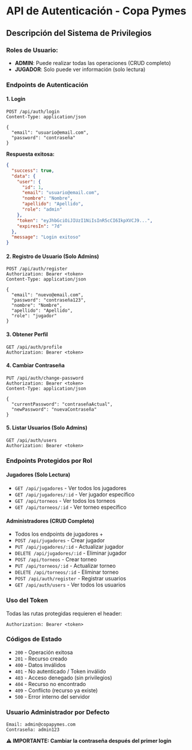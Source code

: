 # API de Autenticación - Copa Pymes

## Descripción del Sistema de Privilegios

### Roles de Usuario:
- **ADMIN**: Puede realizar todas las operaciones (CRUD completo)
- **JUGADOR**: Solo puede ver información (solo lectura)

### Endpoints de Autenticación

#### 1. Login
```
POST /api/auth/login
Content-Type: application/json

{
  "email": "usuario@email.com",
  "password": "contraseña"
}
```

**Respuesta exitosa:**
```json
{
  "success": true,
  "data": {
    "user": {
      "id": 1,
      "email": "usuario@email.com",
      "nombre": "Nombre",
      "apellido": "Apellido",
      "role": "admin"
    },
    "token": "eyJhbGciOiJIUzI1NiIsInR5cCI6IkpXVCJ9...",
    "expiresIn": "7d"
  },
  "message": "Login exitoso"
}
```

#### 2. Registro de Usuario (Solo Admins)
```
POST /api/auth/register
Authorization: Bearer <token>
Content-Type: application/json

{
  "email": "nuevo@email.com",
  "password": "contraseña123",
  "nombre": "Nombre",
  "apellido": "Apellido",
  "role": "jugador"
}
```

#### 3. Obtener Perfil
```
GET /api/auth/profile
Authorization: Bearer <token>
```

#### 4. Cambiar Contraseña
```
PUT /api/auth/change-password
Authorization: Bearer <token>
Content-Type: application/json

{
  "currentPassword": "contraseñaActual",
  "newPassword": "nuevaContraseña"
}
```

#### 5. Listar Usuarios (Solo Admins)
```
GET /api/auth/users
Authorization: Bearer <token>
```

### Endpoints Protegidos por Rol

#### Jugadores (Solo Lectura)
- `GET /api/jugadores` - Ver todos los jugadores
- `GET /api/jugadores/:id` - Ver jugador específico
- `GET /api/torneos` - Ver todos los torneos
- `GET /api/torneos/:id` - Ver torneo específico

#### Administradores (CRUD Completo)
- Todos los endpoints de jugadores +
- `POST /api/jugadores` - Crear jugador
- `PUT /api/jugadores/:id` - Actualizar jugador
- `DELETE /api/jugadores/:id` - Eliminar jugador
- `POST /api/torneos` - Crear torneo
- `PUT /api/torneos/:id` - Actualizar torneo
- `DELETE /api/torneos/:id` - Eliminar torneo
- `POST /api/auth/register` - Registrar usuarios
- `GET /api/auth/users` - Ver todos los usuarios

### Uso del Token
Todas las rutas protegidas requieren el header:
```
Authorization: Bearer <token>
```

### Códigos de Estado
- `200` - Operación exitosa
- `201` - Recurso creado
- `400` - Datos inválidos
- `401` - No autenticado / Token inválido
- `403` - Acceso denegado (sin privilegios)
- `404` - Recurso no encontrado
- `409` - Conflicto (recurso ya existe)
- `500` - Error interno del servidor

### Usuario Administrador por Defecto
```
Email: admin@copapymes.com
Contraseña: admin123
```

**⚠️ IMPORTANTE: Cambiar la contraseña después del primer login**